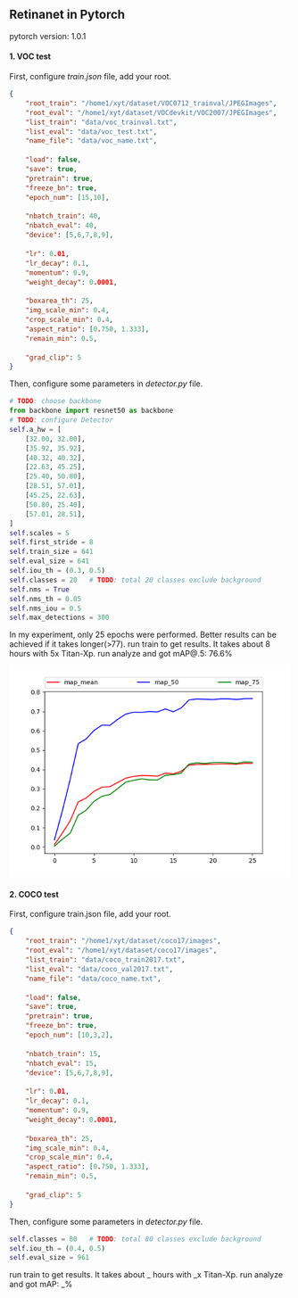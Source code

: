 ## Retinanet in Pytorch

pytorch version: 1.0.1



#### 1. VOC test

First, configure *train.json* file, add your root. 

```json
{
    "root_train": "/home1/xyt/dataset/VOC0712_trainval/JPEGImages",
    "root_eval": "/home1/xyt/dataset/VOCdevkit/VOC2007/JPEGImages",
    "list_train": "data/voc_trainval.txt",
    "list_eval": "data/voc_test.txt",
    "name_file": "data/voc_name.txt",

    "load": false,
    "save": true,
    "pretrain": true,
    "freeze_bn": true,
    "epoch_num": [15,10],

    "nbatch_train": 40,
    "nbatch_eval": 40,
    "device": [5,6,7,8,9],

    "lr": 0.01,
    "lr_decay": 0.1,
    "momentum": 0.9,
    "weight_decay": 0.0001,

    "boxarea_th": 25,
    "img_scale_min": 0.4,
    "crop_scale_min": 0.4,
    "aspect_ratio": [0.750, 1.333],
    "remain_min": 0.5,

    "grad_clip": 5
}
```

Then, configure some parameters in *detector.py* file.

```python
# TODO: choose backbone
from backbone import resnet50 as backbone
# TODO: configure Detector
self.a_hw = [
    [32.00, 32.00],
    [35.92, 35.92],
    [40.32, 40.32],
    [22.63, 45.25],
    [25.40, 50.80],
    [28.51, 57.01],
    [45.25, 22.63],
    [50.80, 25.40],
    [57.01, 28.51],
]
self.scales = 5
self.first_stride = 8
self.train_size = 641
self.eval_size = 641
self.iou_th = (0.3, 0.5)
self.classes = 20   # TODO: total 20 classes exclude background
self.nms = True
self.nms_th = 0.05
self.nms_iou = 0.5
self.max_detections = 300
```

In my experiment, only 25 epochs were performed. Better results can be achieved if it takes longer(>77).
run train to get results. It takes about 8 hours with 5x Titan-Xp. 
run analyze and got mAP@.5: 76.6%

![](images/log_r50_map76.png)



#### 2. COCO test

First, configure train.json file, add your root. 

```json
{
    "root_train": "/home1/xyt/dataset/coco17/images",
    "root_eval": "/home1/xyt/dataset/coco17/images",
    "list_train": "data/coco_train2017.txt",
    "list_eval": "data/coco_val2017.txt",
    "name_file": "data/coco_name.txt",

    "load": false,
    "save": true,
    "pretrain": true,
    "freeze_bn": true,
    "epoch_num": [10,3,2],

    "nbatch_train": 15,
    "nbatch_eval": 15,
    "device": [5,6,7,8,9],

    "lr": 0.01,
    "lr_decay": 0.1,
    "momentum": 0.9,
    "weight_decay": 0.0001,

    "boxarea_th": 25,
    "img_scale_min": 0.4,
    "crop_scale_min": 0.4,
    "aspect_ratio": [0.750, 1.333],
    "remain_min": 0.5,

    "grad_clip": 5
}
```

Then, configure some parameters in *detector.py* file.

```python
self.classes = 80   # TODO: total 80 classes exclude background
self.iou_th = (0.4, 0.5)
self.eval_size = 961
```

run train to get results. It takes about _ hours with _x Titan-Xp. 
run analyze and got mAP: _%


